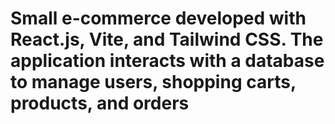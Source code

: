# Small e-commerce developed with React.js, Vite, and Tailwind CSS. The application interacts with a database to manage users, shopping carts, products, and orders
